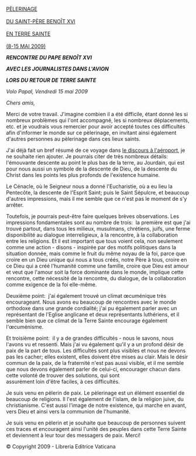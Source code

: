 [PÈLERINAGE \
\
DU SAINT-PÈRE BENOÎT XVI\
\
EN TERRE SAINTE\
\
(8-15 MAI 2009)](/content/benedict-xvi/fr/travels/2009/index_holy-land.html)

***RENCONTRE DU PAPE BENOÎT XVI***

***AVEC LES JOURNALISTES DANS L'AVION***

***LORS DU RETOUR DE TERRE SAINTE***

*Volo Papal, Vendredi 15 mai 2009*

*Chers amis,*

Merci de votre travail. J'imagine combien il a été difficile, étant donné les si nombreux problèmes qui l'ont accompagné, les si nombreux déplacements, etc. et je voudrais vous remercier pour avoir accepté toutes ces difficultés afin d'informer le monde sur ce pèlerinage, en invitant ainsi également d'autres personnes au pèlerinage dans ces lieux saints.

J'ai déjà fait un bref résumé de ce voyage dans [le discours à l'aéroport](/content/benedict-xvi/fr/speeches/2009/may/documents/hf_ben-xvi_spe_20090515_farewell-tel-aviv.html), je ne souhaite rien ajouter. Je pourrais citer de très nombreux détails:  l'émouvante descente au point le plus bas de la terre, au Jourdain, qui est pour nous aussi un symbole de la descente de Dieu, de la descente du Christ dans les points les plus profonds de l'existence humaine.

Le Cénacle, où le Seigneur nous a donné l'Eucharistie, où a eu lieu la Pentecôte, la descente de l'Esprit Saint; puis le Saint Sépulcre, et beaucoup d'autres impressions, mais il me semble que ce n'est pas le moment de s'y arrêter.

Toutefois, je pourrais peut-être faire quelques brèves observations. Les impressions fondamentales sont au nombre de trois:  la première est que j'ai trouvé partout, dans tous les milieux, musulmans, chrétiens, juifs, une ferme disponibilité au dialogue interreligieux, à la rencontre, à la collaboration entre les religions. Et il est important que tous voient cela, non seulement comme une action - disons - inspirée par des motifs politiques dans la situation donnée, mais comme le fruit du même noyau de la foi, parce que croire en un Dieu unique qui nous a tous créés, notre Père à tous, croire en ce Dieu qui a créé l'humanité comme une famille, croire que Dieu est amour et veut que l'amour soit la force dominante dans le monde, implique cette rencontre, cette nécessité de la rencontre, du dialogue, de la collaboration comme exigence de la foi elle-même.

Deuxième point:  j'ai également trouvé un climat œcuménique très encourageant. Nous avons eu beaucoup de rencontres avec le monde orthodoxe dans une grande cordialité; j'ai pu également parler avec un représentant de l'Eglise anglicane et deux représentants luthériens, et il semble bien que ce climat de la Terre Sainte encourage également l'œcuménisme.

Et troisième point:  il y a de grandes difficultés - nous le savons, nous l'avons vu et ressenti. Mais j'ai vu également qu'il y a un profond désir de paix de la part de tous. Les difficultés sont plus visibles et nous ne devons pas les cacher; elles existent, elles doivent être mises au clair. Mais le désir commun de la paix, de la fraternité n'est pas aussi visible, et il me semble que nous devons également parler de celui-ci, encourager chacun dans cette volonté de trouver des solutions, qui sont assurément loin d'être faciles, à ces difficultés.

Je suis venu en pèlerin de paix. Le pèlerinage est un élément essentiel de beaucoup de religions. Il l'est également de l'islam, de la religion juive, du christianisme. C'est aussi l'image de notre existence, qui marche en avant, vers Dieu et ainsi vers la communion de l'humanité.

Je suis venu en pèlerin et je souhaite que beaucoup de personnes suivent ces traces et encouragent ainsi l'unité des peuples dans cette Terre Sainte et deviennent à leur tour des messagers de paix. Merci!

© Copyright 2009 - Libreria Editrice Vaticana